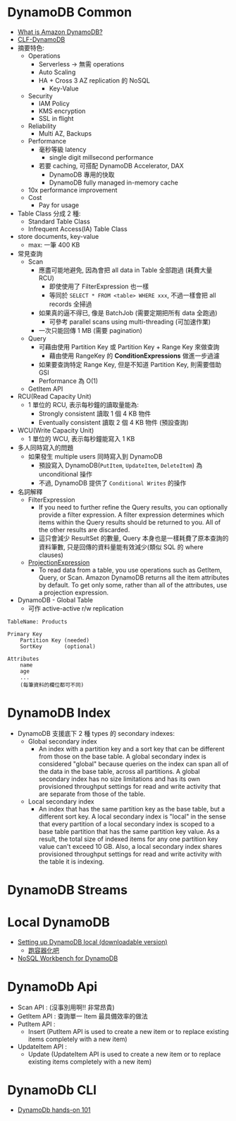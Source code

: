 
# DynamoDB Common

- [What is Amazon DynamoDB?](https://docs.amazonaws.cn/en_us/amazondynamodb/latest/developerguide/Introduction.html)
- [CLF-DynamoDB](./cert-CLF_C01.md#dynamodb)
- 摘要特色:
    - Operations
        - Serverless -> 無需 operations
        - Auto Scaling
        - HA + Cross 3 AZ replication 的 NoSQL
            - Key-Value
    - Security
        - IAM Policy
        - KMS encryption
        - SSL in flight
    - Reliability
        - Multi AZ, Backups
    - Performance
        - 毫秒等級 latency
            - single digit millsecond performance
        - 若要 caching, 可搭配 DynamoDB Accelerator, DAX
            - DynamoDB 專用的快取
            - DynamoDB fully managed in-memory cache
    - 10x performance improvement
    - Cost
        - Pay for usage
- Table Class 分成 2 種:
    - Standard Table Class
    - Infrequent Access(IA) Table Class
- store documents, key-value
    - max: 一筆 400 KB
- 常見查詢
    - Scan
        - 應盡可能地避免, 因為會把 all data in Table 全部跑過 (耗費大量 RCU)
            - 即使使用了 FilterExpression 也一樣
            - 等同於 `SELECT * FROM <table> WHERE xxx`, 不過一樣會把 all records 全掃過
        - 如果真的逼不得已, 像是 BatchJob (需要定期把所有 data 全跑過)
            - 可參考 parallel scans using multi-threading (可加速作業)
        - 一次只能回傳 1 MB (需要 pagination)
    - Query
        - 可藉由使用 Partition Key 或 Partition Key + Range Key 來做查詢
            - 藉由使用 RangeKey 的 **ConditionExpressions** 做進一步過濾
        - 如果要查詢特定 Range Key, 但是不知道 Partition Key, 則需要借助 GSI
        - Performance 為 O(1)
    - GetItem API
- RCU(Read Capacity Unit)
    - 1 單位的 RCU, 表示每秒鐘的讀取量能為:
        - Strongly consistent   讀取 1 個 4 KB 物件
        - Eventually consistent 讀取 2 個 4 KB 物件 (預設查詢)
- WCU(Write Capacity Unit)
    - 1 單位的 WCU, 表示每秒鐘能寫入 1 KB
- 多人同時寫入的問題
    - 如果發生 multiple users 同時寫入到 DynamoDB
        - 預設寫入 DynamoDB(`PutItem`, `UpdateItem`, `DeleteItem`) 為 unconditional 操作
        - 不過, DynamoDB 提供了 `Conditional Writes` 的操作
- 名詞解釋
    - FilterExpression
        - If you need to further refine the Query results, you can optionally provide a filter expression. A filter expression determines which items within the Query results should be returned to you. All of the other results are discarded.
        - 這只會減少 ResultSet 的數量, Query 本身也是一樣耗費了原本查詢的資料筆數, 只是回傳的資料量能有效減少(類似 SQL 的 where clauses)
    - [ProjectionExpression](https://docs.aws.amazon.com/amazondynamodb/latest/developerguide/Expressions.ProjectionExpressions.html)
        - To read data from a table, you use operations such as GetItem, Query, or Scan. Amazon DynamoDB returns all the item attributes by default. To get only some, rather than all of the attributes, use a projection expression.
- DynamoDB - Global Table
    - 可作 active-active r/w replication

```
TableName: Products

Primary Key
    Partition Key (needed)
    SortKey       (optional)

Attributes
    name
    age
    ...
    (每筆資料的欄位都可不同)
```


# DynamoDB Index

- DynamoDB 支援底下 2 種 types 的 secondary indexes:
    - Global secondary index
        - An index with a partition key and a sort key that can be different from those on the base table. A global secondary index is considered "global" because queries on the index can span all of the data in the base table, across all partitions. A global secondary index has no size limitations and has its own provisioned throughput settings for read and write activity that are separate from those of the table.
    - Local secondary index
        - An index that has the same partition key as the base table, but a different sort key. A local secondary index is "local" in the sense that every partition of a local secondary index is scoped to a base table partition that has the same partition key value. As a result, the total size of indexed items for any one partition key value can't exceed 10 GB. Also, a local secondary index shares provisioned throughput settings for read and write activity with the table it is indexing.


# DynamoDB Streams


# Local DynamoDB

- [Setting up DynamoDB local (downloadable version)](https://docs.aws.amazon.com/amazondynamodb/latest/developerguide/DynamoDBLocal.html)
    - [跑容器化吧](https://docs.aws.amazon.com/amazondynamodb/latest/developerguide/DynamoDBLocal.DownloadingAndRunning.html#docker)
- [NoSQL Workbench for DynamoDB](https://docs.aws.amazon.com/amazondynamodb/latest/developerguide/workbench.html)


# DynamoDb Api

- Scan API       : (沒事別用啊!! 非常昂貴)
- GetItem API    : 查詢單一 Item 最具備效率的做法
- PutItem API    : 
    - Insert (PutItem    API is used to create a new item or to replace existing items completely with a new item)
- UpdateItem API : 
    - Update (UpdateItem API is used to create a new item or to replace existing items completely with a new item)


# DynamoDb CLI

- [DynamoDb hands-on 101](https://amazon-dynamodb-labs.workshop.aws/hands-on-labs/setup.html)
